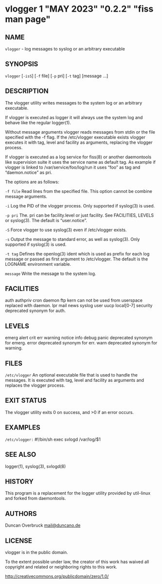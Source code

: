 # vlogger 1 "MAY 2023" "0.2.2" "fiss man page"

## NAME

`vlogger` - log messages to syslog or an arbitrary executable

## SYNOPSIS

`vlogger` \[`-isS`] \[`-f` file] \[`-p` pri] \[`-t` tag] \[message ...]

## DESCRIPTION

The vlogger utility writes messages to the system log or an arbitrary executable.

If vlogger is executed as logger it will always use the system log and behave like the regular logger(1).

Without message arguments vlogger reads messages from stdin or the file specified with the -f flag. If the /etc/vlogger executable exists vlogger executes it with tag, level and facility as arguments, replacing
the vlogger process.

If vlogger is executed as a log service for fiss(8) or another daemontools like supervision suite it uses the service name as default tag. As example if vlogger is linked to /var/service/foo/log/run it uses “foo” as tag and “daemon.notice” as pri.

The options are as follows:

`-f file`
Read lines from the specified file. This option cannot be combine message arguments.

`-i`
Log the PID of the vlogger process. Only supported if syslog(3) is used.

`-p pri`
The. pri can be facility.level or just facility. See FACILITIES, LEVELS or syslog(3). The default is “user.notice”.

`-S`
Force vlogger to use syslog(3) even if /etc/vlogger exists.

`-s`
Output the message to standard error, as well as syslog(3). Only supported if syslog(3) is used.

`-t tag`
Defines the openlog(3) ident which is used as prefix for each log message or passed as first argument to /etc/vlogger. The default is the LOGNAME environment variable.

`message`
Write the message to the system log.

## FACILITIES

auth
authpriv
cron
daemon
ftp
kern can not be used from userspace replaced with daemon.
lpr
mail
news
syslog
user
uucp
local[0-7]
security deprecated synonym for auth.

## LEVELS

emerg
alert
crit
err
warning
notice
info
debug
panic deprecated synonym for emerg.
error deprecated synonym for err.
warn deprecated synonym for warning.

## FILES

`/etc/vlogger`
An optional executable file that is used to handle the messages. It is executed with tag, level and facility as arguments and replaces the vlogger process.

## EXIT STATUS

The vlogger utility exits 0 on success, and >0 if an error occurs.

## EXAMPLES

`/etc/vlogger:`
#!/bin/sh
exec svlogd /var/log/$1

## SEE ALSO

logger(1), syslog(3), svlogd(8)

## HISTORY

This program is a replacement for the logger utility provided by util-linux and forked from daemontools.

## AUTHORS

Duncan Overbruck <mail@duncano.de>

## LICENSE

vlogger is in the public domain.

To the extent possible under law, the creator of this work has waived all copyright and related or neighboring rights to this work.

http://creativecommons.org/publicdomain/zero/1.0/
